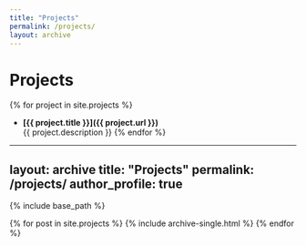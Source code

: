 ```yaml
---
title: "Projects"
permalink: /projects/
layout: archive
---
```


# Projects

{% for project in site.projects %}
- **[{{ project.title }}]({{ project.url }})**  
  {{ project.description }}
{% endfor %}


---
layout: archive
title: "Projects"
permalink: /projects/
author_profile: true
---

{% include base_path %}


{% for post in site.projects %}
  {% include archive-single.html %}
{% endfor %}
